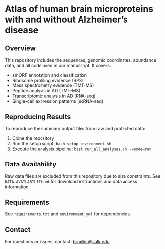 # Atlas of human brain microproteins with and without Alzheimer’s disease

## Overview

This repository includes the sequences, genomic coordinates, abundance data, and all code used in our manuscript. It covers:

- smORF annotation and classification
- Ribosome profiling evidence (RP3)
- Mass spectrometry evidence (TMT-MS)
- Peptide analysis in AD (TMT-MS)
- Transcriptomic analysis in AD (RNA-seq)
- Single-cell expression patterns (scRNA-seq)

## Reproducing Results

To reproduce the summary output files from raw and protected data:

1. Clone the repository
2. Run the setup script: `bash setup_environment.sh`
3. Execute the analysis pipeline: `bash run_all_analyses.sh --mode=run`

## Data Availability

Raw data files are excluded from this repository due to size constraints. 
See `DATA_AVAILABILITY.md` for download instructions and data access information.

## Requirements

See `requirements.txt` and `environment.yml` for dependencies.

## Contact

For questions or issues, contact: brmiller@salk.edu
